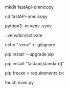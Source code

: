 mkdir fastApi-omnicopy

cd fastAPi-omnicopy

python3 -m venv .venv

..venv/bin/activate

echo ".venv" > .gitignore


pip install --upgrade pip

pip install "fastapi[standard]"

pip freeze > requirements.txt

touch main.py